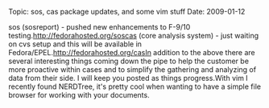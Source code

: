 Topic: sos, cas package updates, and some vim stuff
Date: 2009-01-12

sos (sosreport) - pushed new enhancements to F-9/10 testing.http://fedorahosted.org/soscas (core analysis system) - just waiting on cvs setup and this will be available in Fedora/EPEL.http://fedorahosted.org/casIn addition to the above there are several interesting things coming down the pipe to help the customer be more proactive within cases and to simplify the gathering and analyzing of data from their side. I will keep you posted as things progress.With vim I recently found NERDTree, it's pretty cool when wanting to have a simple file browser for working with your documents.



